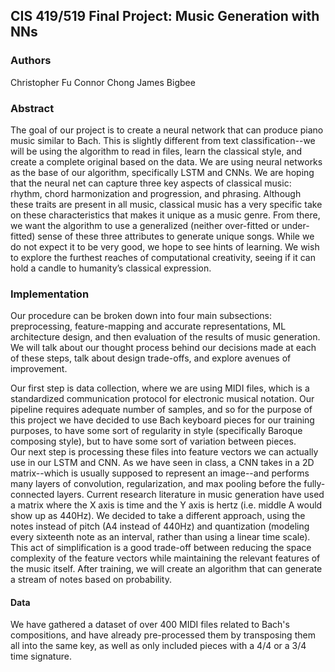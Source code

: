 
## CIS 419/519 Final Project: Music Generation with NNs

### Authors
Christopher Fu
Connor Chong
James Bigbee

### Abstract
The goal of our project is to create a neural network that can produce piano music similar to Bach. This is slightly different from text classification--we will be using the algorithm to read in files, learn the classical style, and create a complete original based on the data. We are using neural networks as the base of our algorithm, specifically LSTM and CNNs. 
We are hoping that the neural net can capture three key aspects of classical music: rhythm, chord harmonization and progression, and phrasing. Although these traits are present in all music, classical music has a very specific take on these characteristics that makes it unique as a music genre. From there, we want the algorithm to use a generalized (neither over-fitted or under-fitted) sense of these three attributes to generate unique songs. While we do not expect it to be very good, we hope to see hints of learning. We wish to explore the furthest reaches of computational creativity, seeing if it can hold a candle to humanity’s classical expression.

### Implementation
Our procedure can be broken down into four main subsections: preprocessing, feature-mapping and accurate representations, ML architecture design, and then evaluation of the results of music generation. We will talk about our thought process behind our decisions made at each of these steps, talk about design trade-offs, and explore avenues of improvement. 

Our first step is data collection, where we are using MIDI files, which is a standardized communication protocol for electronic musical notation. Our pipeline requires adequate number of samples, and so for the purpose of this project we have decided to use Bach keyboard pieces for our training purposes, to have some sort of regularity in style (specifically Baroque composing style), but to have some sort of variation between pieces.  
Our next step is processing these files into feature vectors we can actually use in our LSTM and CNN. As we have seen in class, a CNN takes in a 2D matrix--which is usually supposed to represent an image--and performs many layers of convolution, regularization, and max pooling before the fully-connected layers. Current research literature in music generation have used a matrix where the X axis is time and the Y axis is hertz (i.e. middle A would show up as 440Hz). We decided to take a different approach, using the notes instead of pitch (A4 instead of 440Hz) and quantization (modeling every sixteenth note as an interval, rather than using a linear time scale). This act of simplification is a good trade-off between reducing the space complexity of the feature vectors while maintaining the relevant features of the music itself. 
After training, we will create an algorithm that can generate a stream of notes based on probability. 

#### Data
We have gathered a dataset of over 400 MIDI files related to Bach's compositions, and have already pre-processed them by transposing them all into the same key, as well as only included pieces with a 4/4 or a 3/4 time signature. 


